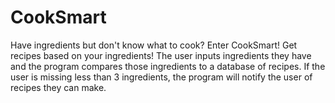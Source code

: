 # CookSmart
Have ingredients but don't know what to cook? Enter CookSmart! Get recipes based on your ingredients! The user inputs ingredients they have and the program compares those ingredients to a database of recipes. If the user is missing less than 3 ingredients, the program will notify the user of recipes they can make.
